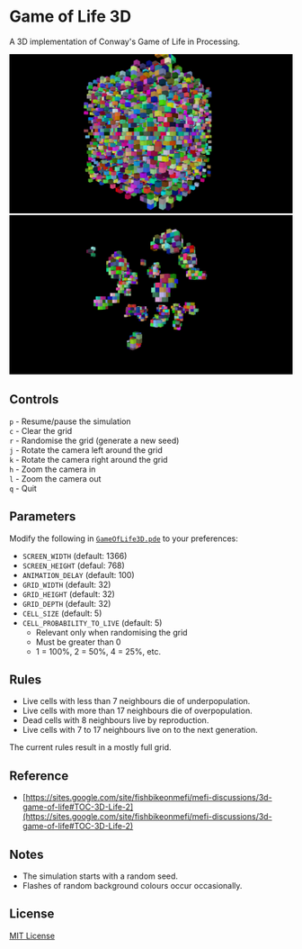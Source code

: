 # Game of Life 3D
A 3D implementation of Conway's Game of Life in Processing.

![First screenshot of GameOfLife3D](https://github.com/adeijosol/GameOfLife3D/raw/master/screenshot1.png)
![Second screenshot of GameOfLife3D](https://github.com/adeijosol/GameOfLife3D/raw/master/screenshot2.png)

## Controls
`p` - Resume/pause the simulation  
`c` - Clear the grid  
`r` - Randomise the grid (generate a new seed)  
`j` - Rotate the camera left around the grid  
`k` - Rotate the camera right around the grid  
`h` - Zoom the camera in  
`l` - Zoom the camera out  
`q` - Quit

## Parameters
Modify the following in [`GameOfLife3D.pde`](https://github.com/adeijosol/GameOfLife3D/raw/master/GameOfLife3D.pde) to your preferences:
- `SCREEN_WIDTH` (default: 1366)
- `SCREEN_HEIGHT` (defaul: 768)
- `ANIMATION_DELAY` (default: 100)
- `GRID_WIDTH` (default: 32)
- `GRID_HEIGHT` (default: 32)
- `GRID_DEPTH` (default: 32)
- `CELL_SIZE` (default: 5)
- `CELL_PROBABILITY_TO_LIVE` (default: 5)
  - Relevant only when randomising the grid
  - Must be greater than 0
  - 1 = 100%, 2 = 50%, 4 = 25%, etc.

## Rules
- Live cells with less than 7 neighbours die of underpopulation.
- Live cells with more than 17 neighbours die of overpopulation.
- Dead cells with 8 neighbours live by reproduction.
- Live cells with 7 to 17 neighbours live on to the next generation.

The current rules result in a mostly full grid.

## Reference
- [https://sites.google.com/site/fishbikeonmefi/mefi-discussions/3d-game-of-life#TOC-3D-Life-2](https://sites.google.com/site/fishbikeonmefi/mefi-discussions/3d-game-of-life#TOC-3D-Life-2)

## Notes
- The simulation starts with a random seed.
- Flashes of random background colours occur occasionally.

## License
[MIT License](https://github.com/adeijosol/GameOfLife3D/raw/master/LICENSE)
